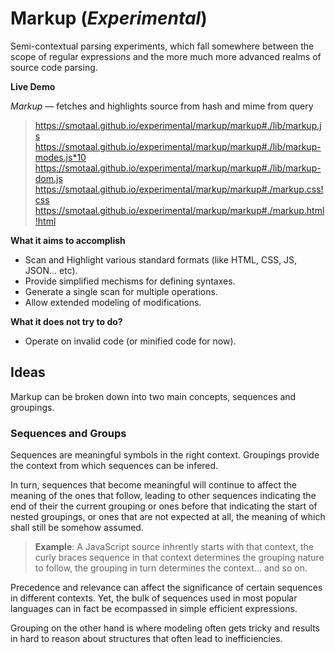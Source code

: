 # Markup (*Experimental*)

Semi-contextual parsing experiments, which fall somewhere between the scope of regular expressions and the more much more advanced realms of source code parsing.

**Live Demo**

*Markup* — fetches and highlights source from hash and mime from query
> https://smotaal.github.io/experimental/markup/markup#./lib/markup.js
> https://smotaal.github.io/experimental/markup/markup#./lib/markup-modes.js*10
> https://smotaal.github.io/experimental/markup/markup#./lib/markup-dom.js
> https://smotaal.github.io/experimental/markup/markup#./markup.css!css
> https://smotaal.github.io/experimental/markup/markup#./markup.html!html

**What it aims to accomplish**
- Scan and Highlight various standard formats (like HTML, CSS, JS, JSON... etc).
- Provide simplified mechisms for defining syntaxes.
- Generate a single scan for multiple operations.
- Allow extended modeling of modifications.

**What it does not try to do?**
- Operate on invalid code (or minified code for now).

## Ideas

Markup can be broken down into two main concepts, sequences and groupings.

### Sequences and Groups

Sequences are meaningful symbols in the right context. Groupings provide
the context from which sequences can be infered.

In turn, sequences that become meaningful will continue to affect the meaning of the ones that follow, leading to other sequences indicating the end of their the current grouping or ones before that indicating the start of nested groupings, or ones that are not expected at all, the meaning of which shall still be somehow assumed.

> **Example**: A JavaScript source inhrently starts with that context, the curly
braces sequence in that context determines the grouping nature to follow,
the grouping in turn determines the context… and so on.

Precedence and relevance can affect the significance of certain sequences
in different contexts. Yet, the bulk of sequences used in most popular
languages can in fact be ecompassed in simple efficient expressions.

Grouping on the other hand is where modeling often gets tricky and results
in hard to reason about structures that often lead to inefficiencies.


